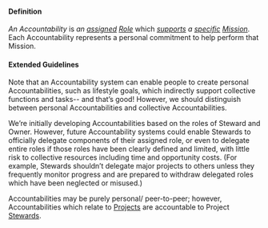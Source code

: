 #### Definition

*An Accountability* is *an [assigned](https://github.com/gcassel/Modular-Organizing-Terminology/blob/JOBranch/terms/assign.md) [Role](https://github.com/gcassel/Modular-Organizing-Terminology/blob/JOBranch/terms/role.md)* which *[supports](https://github.com/gcassel/Modular-Organizing-Terminology/blob/JOBranch/terms/support.md) a [specific](https://github.com/gcassel/Modular-Organizing-Terminology/blob/JOBranch/terms/specific.md) [Mission](https://github.com/gcassel/Modular-Organizing-Terminology/blob/JOBranch/terms/mission.md)*.  Each Accountability represents a personal commitment to help perform that Mission.

#### Extended Guidelines

Note that an Accountability system can enable people to create personal Accountabilities, such as lifestyle goals, which indirectly support collective functions and tasks-- and that’s good!  However, we should distinguish between personal Accountabilities and collective Accountabilities.

We’re initially developing Accountabilities based on the roles of Steward and Owner.  However, future Accountability systems could enable Stewards to officially delegate components of their assigned role, or even to delegate entire roles if those roles have been clearly defined and limited, with little risk to collective resources including time and opportunity costs.  (For example, Stewards shouldn’t delegate major projects to others unless they frequently monitor progress and are prepared to withdraw delegated roles which have been neglected or misused.)

Accountabilities may be purely personal/ peer-to-peer; however, Accountabilities which relate to [Projects](https://github.com/gcassel/Modular-Organizing-Terminology/blob/JOBranch/terms/project.md) are accountable to Project [Stewards](https://github.com/gcassel/Modular-Organizing-Terminology/blob/JOBranch/terms/steward.md).
